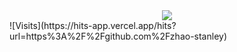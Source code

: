 <div align="center">
  <a href="https://szhao.dev/" target="_blank" rel="noreferrer"><img src="https://capsule-render.vercel.app/api?type=waving&color=gradient&height=250&section=header&text=Stanley%20Zhao&fontSize=50&fontAlignY=30&desc=Software%20Engineer%20|%20szhao.dev&descAlignY=50"/></a>
</div>
![Visits](https://hits-app.vercel.app/hits?url=https%3A%2F%2Fgithub.com%2Fzhao-stanley)

